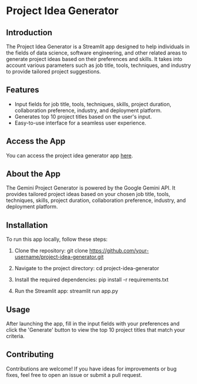# Project Idea Generator

## Introduction
The Project Idea Generator is a Streamlit app designed to help individuals in the fields of data science, software engineering, and other related areas to generate project ideas based on their preferences and skills. It takes into account various parameters such as job title, tools, techniques, and industry to provide tailored project suggestions.

## Features
- Input fields for job title, tools, techniques, skills, project duration, collaboration preference, industry, and deployment platform.
- Generates top 10 project titles based on the user's input.
- Easy-to-use interface for a seamless user experience.

## Access the App
You can access the project idea generator app [here](https://projectideagenerator-2.streamlit.app/).

## About the App
The Gemini Project Generator is powered by the Google Gemini API. It provides tailored project ideas based on your chosen job title, tools, techniques, skills, project duration, collaboration preference, industry, and deployment platform.

## Installation
To run this app locally, follow these steps:

1. Clone the repository:
git clone https://github.com/your-username/project-idea-generator.git

2. Navigate to the project directory:
cd project-idea-generator

3. Install the required dependencies:
pip install -r requirements.txt

4. Run the Streamlit app:
streamlit run app.py

## Usage
After launching the app, fill in the input fields with your preferences and click the 'Generate' button to view the top 10 project titles that match your criteria.

## Contributing
Contributions are welcome! If you have ideas for improvements or bug fixes, feel free to open an issue or submit a pull request.

